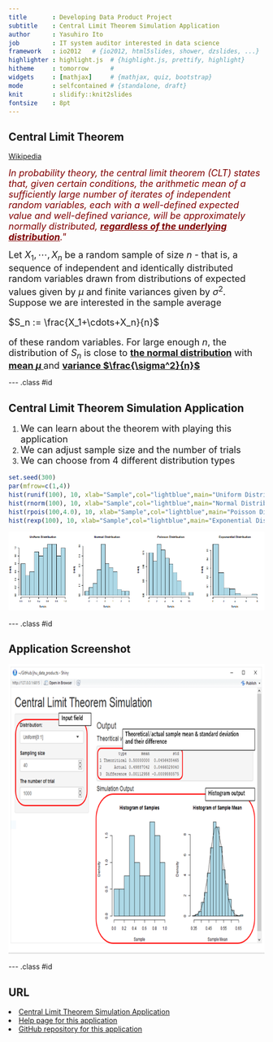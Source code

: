 ```yaml
---
title       : Developing Data Product Project
subtitle    : Central Limit Theorem Simulation Application
author      : Yasuhiro Ito
job         : IT system auditor interested in data science
framework   : io2012   # {io2012, html5slides, shower, dzslides, ...}
highlighter : highlight.js  # {highlight.js, prettify, highlight}
hitheme     : tomorrow      # 
widgets     : [mathjax]     # {mathjax, quiz, bootstrap}
mode        : selfcontained # {standalone, draft}
knit        : slidify::knit2slides
fontsize    : 8pt
---
```


## Central Limit Theorem

<a href="https://en.wikipedia.org/wiki/Central_limit_theorem">Wikipedia</a>

<font size="4" color="#800000"><i> In probability theory, the central limit theorem (CLT) states that, given certain conditions, the arithmetic mean of a sufficiently large number of iterates of independent random variables, each with a well-defined expected value and well-defined variance, will be approximately normally distributed, <u><b>regardless of the underlying distribution</b></u>." </i></font>

<font size="4">Let ${X_1, \cdots, X_n}$ be a random sample of size $n$ - that is, a sequence of independent and identically distributed random variables drawn from distributions of expected values given by $\mu$ and finite variances given by $\sigma^2$. Suppose we are interested in the sample average

$S_n := \frac{X_1+\cdots+X_n}{n}$

of these random variables. For large enough $n$, the distribution of $S_n$ is close to <u><b>the normal distribution</b></u> with <u><b>mean $\mu$ </b></u>and <u><b>variance 
$\frac{\sigma^2}{n}$ </b></u></font>

--- .class #id

## Central Limit Theorem Simulation Application
<ol>
<li><font size="4">We can learn about the theorem with playing this application</font></li>
<li><font size="4">We can adjust sample size and the number of trials</font></li>
<li><font size="4">We can choose from 4 different distribution types</font></li>
</ol>


```r
set.seed(300)
par(mfrow=c(1,4))
hist(runif(100), 10, xlab="Sample",col="lightblue",main="Uniform Distribution", probability = TRUE)
hist(rnorm(100), 10, xlab="Sample",col="lightblue",main="Normal Distribution", probability = TRUE)
hist(rpois(100,4.0), 10, xlab="Sample",col="lightblue",main="Poisson Distribution", probability = TRUE)
hist(rexp(100), 10, xlab="Sample",col="lightblue",main="Exponential Distribution", probability = TRUE)
```

![plot of chunk unnamed-chunk-1](assets/fig/unnamed-chunk-1-1.png)
</font>

--- .class #id

## Application Screenshot
<div align="center"><img src = 'assets/img/screenshot.PNG' height='570px'></img></div>

--- .class #id 

## URL
<li><a href="https://yappon.shinyapps.io/jhu_data_products/">Central Limit Theorem Simulation Application</a></li>
<li><a href="https://github.com/yappon/jhu_data_products/wiki/Central-Limit-Theorem-Simulation-Application">Help page for this application</a></li>
<li><a href="https://github.com/yappon/jhu_data_products/">GitHub repository for this application</a></li>







